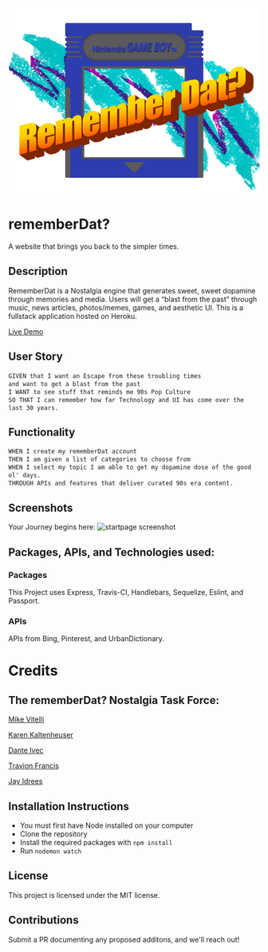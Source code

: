 ![logo](./public/assets/rememberDat_logo_startpage.png)

# rememberDat?

A website that brings you back to the simpler times.

## Description

RememberDat is a Nostalgia engine that generates sweet, sweet dopamine through memories and media. Users will get a “blast from the past” through music, news articles, photos/memes, games, and aesthetic UI. This is a fullstack application hosted on Heroku.

[Live Demo](https://remember-dat.herokuapp.com/)

## User Story

```
GIVEN that I want an Escape from these troubling times
and want to get a blast from the past
I WANT to see stuff that reminds me 90s Pop Culture
SO THAT I can remember how far Technology and UI has come over the last 30 years.
```

## Functionality

```
WHEN I create my rememberDat account
THEN I am given a list of categories to choose from
WHEN I select my topic I am able to get my dopamine dose of the good ol' days.
THROUGH APIs and features that deliver curated 90s era content.
```

## Screenshots

Your Journey begins here:
![startpage screenshot](public/assets/startpage.gif)

<!-- When I Click to begin my journey:
_Insert Create a Account Page_ -->

<!--I am prompted with options:
Insert Categories Page_-->

<!--And the Topic I picked, shows me various content relating to it:
_Insert Example of a Topic when it is clicked_-->

## Packages, APIs, and Technologies used:

### Packages

This Project uses Express, Travis-CI, Handlebars, Sequelize, Eslint, and Passport.

### APIs

APIs from Bing, Pinterest, and UrbanDictionary.

# Credits

## The rememberDat? Nostalgia Task Force:

[Mike Vitelli](https://github.com/mikevitelli)

[Karen Kaltenheuser](https://github.com/kkaltenheuser)

[Dante Ivec](https://github.com/rrrossettiii)

[Travion Francis](https://github.com/travionfrancis)

[Jay Idrees](https://github.com/jidrees)

## Installation Instructions

- You must first have Node installed on your computer
- Clone the repository
- Install the required packages with `npm install`
- Run `nodemon watch`

## License

This project is licensed under the MIT license.


## Contributions

Submit a PR documenting any proposed additons, and we'll reach out!
